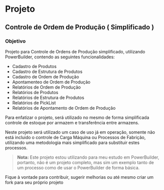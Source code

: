 # Projeto

## Controle de Ordem de Produção ( Simplificado )

### Objetivo

Projeto para Controle de Ordens de Produção simplificado, utilizando PowerBuilder, contendo as seguintes funcionalidades:

* Cadastro de Produtos
* Cadastro de Estrutura de Produtos
* Cadastro de Ordem de Produção
* Apontamenteo de Ordem de Produção
* Relatórios de Ordem de Produção
* Relatórios de Produtos
* Relatórios de Estrutura de Produtos
* Relatórios de PickList
* Relatórios de Apontamento de Ordem de Produção

Para enfatizar o projeto, será utilizado no mesmo de forma simplificada controle de estoque por armazem e transferência entre armazens.

Neste projeto será utilizado um caso de uso já em operação, somente não está incluido o controle de Carga Máquina ou Processos de Fabrição, utilizando uma metodologia mais simplificado para substituir estes processos.

> **Nota:** Este projeto estou utilizando para meu estudo em PowerBuilder, portanto, não é um projeto completo, mas sim um exemplo tanto de um processo como de usar o PowerBuilder de forma básica.

Fique à vontade para contribuir, sugerir melhorias ou até mesmo criar um fork para seu próprio projeto

